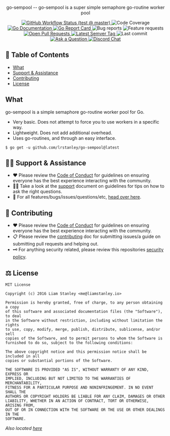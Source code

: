 <!-- template:begin:header -->
<!-- do not edit anything in this "template" block, its auto-generated -->
<p align="center">go-sempool -- go-sempool is a super simple semaphore go-routine worker pool</p>
<p align="center">


  <a href="https://github.com/lrstanley/go-sempool/actions?query=workflow%3Atest+event%3Apush">
    <img alt="GitHub Workflow Status (test @ master)" src="https://img.shields.io/github/workflow/status/lrstanley/go-sempool/test/master?label=test&style=flat-square&event=push">
  </a>

  <img alt="Code Coverage" src="https://img.shields.io/codecov/c/github/lrstanley/go-sempool/master?style=flat-square">

  <a href="https://pkg.go.dev/github.com/lrstanley/go-sempool">
    <img alt="Go Documentation" src="https://pkg.go.dev/badge/github.com/lrstanley/go-sempool?style=flat-square">
  </a>
  <a href="https://goreportcard.com/report/github.com/lrstanley/go-sempool">
    <img alt="Go Report Card" src="https://goreportcard.com/badge/github.com/lrstanley/go-sempool?style=flat-square">
  </a>
  <img alt="Bug reports" src="https://img.shields.io/github/issues/lrstanley/go-sempool/bug?label=issues&style=flat-square">
  <img alt="Feature requests" src="https://img.shields.io/github/issues/lrstanley/go-sempool/enhancement?label=feature%20requests&style=flat-square">
  <a href="https://github.com/lrstanley/go-sempool/pulls">
    <img alt="Open Pull Requests" src="https://img.shields.io/github/issues-pr/lrstanley/go-sempool?style=flat-square">
  </a>
  <a href="https://github.com/lrstanley/go-sempool/tags">
    <img alt="Latest Semver Tag" src="https://img.shields.io/github/v/tag/lrstanley/go-sempool?style=flat-square">
  </a>
  <img alt="Last commit" src="https://img.shields.io/github/last-commit/lrstanley/go-sempool?style=flat-square">
  <a href="https://github.com/lrstanley/go-sempool/discussions/new?category=q-a">
    <img alt="Ask a Question" src="https://img.shields.io/badge/discussions-ask_a_question!-green?style=flat-square">
  </a>
  <a href="https://liam.sh/chat"><img src="https://img.shields.io/badge/discord-bytecord-blue.svg?style=flat-square" alt="Discord Chat"></a>
</p>
<!-- template:end:header -->

<!-- template:begin:toc -->
<!-- do not edit anything in this "template" block, its auto-generated -->
## :link: Table of Contents

  - [What](#what)
  - [Support &amp; Assistance](#raising_hand_man-support--assistance)
  - [Contributing](#handshake-contributing)
  - [License](#balance_scale-license)
<!-- template:end:toc -->

## What

go-sempool is a simple semaphore go-routine worker pool for Go.

- Very basic. Does not attempt to force you to use workers in a specific way.
- Lightweight. Does not add additional overhead.
- Uses go-routines, and through an easy interface.

<!-- template:begin:goget -->
<!-- do not edit anything in this "template" block, its auto-generated -->
```console
$ go get -u github.com/lrstanley/go-sempool@latest
```
<!-- template:end:goget -->

<!-- template:begin:support -->
<!-- do not edit anything in this "template" block, its auto-generated -->
## :raising_hand_man: Support & Assistance

   * :heart: Please review the [Code of Conduct](CODE_OF_CONDUCT.md) for
     guidelines on ensuring everyone has the best experience interacting with
     the community.
   * :raising_hand_man: Take a look at the [support](SUPPORT.md) document on
     guidelines for tips on how to ask the right questions.
   * :lady_beetle: For all features/bugs/issues/questions/etc, [head over here](https://github.com/lrstanley/go-sempool/issues/new/choose).
<!-- template:end:support -->

<!-- template:begin:contributing -->
<!-- do not edit anything in this "template" block, its auto-generated -->
## :handshake: Contributing

   * :heart: Please review the [Code of Conduct](.github/CODE_OF_CONDUCT.md) for guidelines
     on ensuring everyone has the best experience interacting with the
	   community.
   * :clipboard: Please review the [contributing](.github/CONTRIBUTING.md) doc for submitting
     issues/a guide on submitting pull requests and helping out.
   * :old_key: For anything security related, please review this repositories [security policy](https://github.com/lrstanley/go-sempool/security/policy).
<!-- template:end:contributing -->

<!-- template:begin:license -->
<!-- do not edit anything in this "template" block, its auto-generated -->
## :balance_scale: License

```
MIT License

Copyright (c) 2016 Liam Stanley <me@liamstanley.io>

Permission is hereby granted, free of charge, to any person obtaining a copy
of this software and associated documentation files (the "Software"), to deal
in the Software without restriction, including without limitation the rights
to use, copy, modify, merge, publish, distribute, sublicense, and/or sell
copies of the Software, and to permit persons to whom the Software is
furnished to do so, subject to the following conditions:

The above copyright notice and this permission notice shall be included in all
copies or substantial portions of the Software.

THE SOFTWARE IS PROVIDED "AS IS", WITHOUT WARRANTY OF ANY KIND, EXPRESS OR
IMPLIED, INCLUDING BUT NOT LIMITED TO THE WARRANTIES OF MERCHANTABILITY,
FITNESS FOR A PARTICULAR PURPOSE AND NONINFRINGEMENT. IN NO EVENT SHALL THE
AUTHORS OR COPYRIGHT HOLDERS BE LIABLE FOR ANY CLAIM, DAMAGES OR OTHER
LIABILITY, WHETHER IN AN ACTION OF CONTRACT, TORT OR OTHERWISE, ARISING FROM,
OUT OF OR IN CONNECTION WITH THE SOFTWARE OR THE USE OR OTHER DEALINGS IN THE
SOFTWARE.
```

_Also located [here](LICENSE)_
<!-- template:end:license -->
